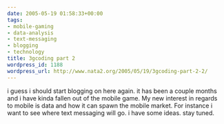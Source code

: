 ```yaml
---
date: 2005-05-19 01:58:33+00:00
tags:
- mobile-gaming
- data-analysis
- text-messaging
- blogging
- technology
title: 3gcoding part 2
wordpress_id: 1188
wordpress_url: http://www.nata2.org/2005/05/19/3gcoding-part-2-2/
---
```


<p>i guess i should start blogging on here again. it has been a couple months and i have kinda fallen out of the mobile game. My new interest in regards to mobile is data and how it can spawn the mobile market. For instance i want to see where text messaging will go. i have some ideas. stay tuned. </p>
